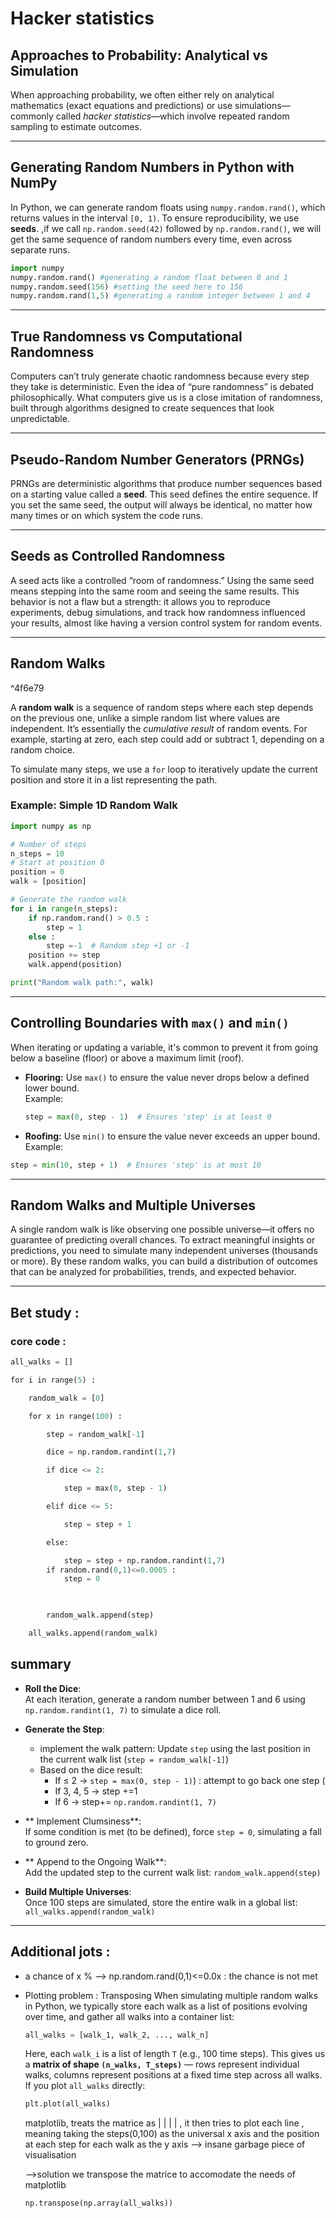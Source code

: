 # Hacker statistics
## Approaches to Probability: Analytical vs Simulation
When approaching probability, we often either rely on analytical mathematics (exact equations and predictions) or use simulations—commonly called *hacker statistics*—which involve repeated random sampling to estimate outcomes.
***
## Generating Random Numbers in Python with NumPy
In Python, we can generate random floats using `numpy.random.rand()`, which returns values in the interval `[0, 1)`. To ensure reproducibility, we use **seeds**. ,if we call `np.random.seed(42)` followed by `np.random.rand()`, we will get the same sequence of random numbers every time, even across separate runs.
``` python
import numpy 
numpy.random.rand() #generating a random float between 0 and 1
numpy.random.seed(156) #setting the seed here to 156
numpy.random.rand(1,5) #generating a random integer between 1 and 4
```

***
## True Randomness vs Computational Randomness
Computers can’t truly generate chaotic randomness because every step they take is deterministic. Even the idea of “pure randomness” is debated philosophically. What computers give us is a close imitation of randomness, built through algorithms designed to create sequences that look unpredictable.
***
## Pseudo-Random Number Generators (PRNGs)
PRNGs are deterministic algorithms that produce number sequences based on a starting value called a **seed**. This seed defines the entire sequence. If you set the same seed, the output will always be identical, no matter how many times or on which system the code runs.
***
## Seeds as Controlled Randomness
A seed acts like a controlled “room of randomness.” Using the same seed means stepping into the same room and seeing the same results. This behavior is not a flaw but a strength: it allows you to reproduce experiments, debug simulations, and track how randomness influenced your results, almost like having a version control system for random events.
***
## Random Walks

^4f6e79

A **random walk** is a sequence of random steps where each step depends on the previous one, unlike a simple random list where values are independent. It’s essentially the *cumulative result* of random events. For example, starting at zero, each step could add or subtract 1, depending on a random choice.

To simulate many steps, we use a `for` loop to iteratively update the current position and store it in a list representing the path.

### Example: Simple 1D Random Walk
```python
import numpy as np

# Number of steps
n_steps = 10
# Start at position 0
position = 0
walk = [position]

# Generate the random walk
for i in range(n_steps):
    if np.random.rand() > 0.5 :
	    step = 1 
    else :
	    step =-1  # Random step +1 or -1
    position += step
    walk.append(position)

print("Random walk path:", walk)
```
***
##  Controlling Boundaries with `max()` and `min()`
When iterating or updating a variable, it's common to prevent it from going below a baseline (floor) or above a maximum limit (roof).  
- **Flooring:** Use `max()` to ensure the value never drops below a defined lower bound.  
  Example:  
  ```python
  step = max(0, step - 1)  # Ensures 'step' is at least 0
	```
- **Roofing:** Use `min()` to ensure the value never exceeds an upper bound.  
	Example:
```python
step = min(10, step + 1)  # Ensures 'step' is at most 10
```
***
## Random Walks and Multiple Universes

A single random walk is like observing one possible universe—it offers no guarantee of predicting overall chances. To extract meaningful insights or predictions, you need to simulate many independent universes (thousands or more). By these random walks, you can build a distribution of outcomes that can be analyzed for probabilities, trends, and expected behavior.
***
## Bet study : 
### core code : 
```python
all_walks = []

for i in range(5) :

    random_walk = [0]

    for x in range(100) :

        step = random_walk[-1]

        dice = np.random.randint(1,7)

        if dice <= 2:

            step = max(0, step - 1)

        elif dice <= 5:

            step = step + 1

        else:

            step = step + np.random.randint(1,7)
        if random.rand(0,1)<=0.0005 :
            step = 0

  

        random_walk.append(step)

    all_walks.append(random_walk)
```

## summary 

- **Roll the Dice**:  
  At each iteration, generate a random number between 1 and 6 using `np.random.randint(1, 7)` to simulate a dice roll.

- **Generate the Step**:  
	- implement the walk pattern: Update `step` using the last position in the current walk list (`step = random_walk[-1]`)
	* Based on the dice result:  
	  - If ≤ 2 → `step = max(0, step - 1)`) : attempt to go back one step (
	  - If 3, 4, 5 → step +=1  
	  - If 6 → step+= `np.random.randint(1, 7)`

- ** Implement Clumsiness**:  
  If some condition is met (to be defined), force `step = 0`, simulating a fall to ground zero.

- ** Append to the Ongoing Walk**:  
  Add the updated step to the current walk list: `random_walk.append(step)`

- **Build Multiple Universes**:  
  Once 100 steps are simulated, store the entire walk in a global list: `all_walks.append(random_walk)`
***
## Additional jots : 
* a chance of x % --> np.random.rand(0,1)<=0.0x : the chance is not met 
* Plotting problem  :  Transposing 
	When simulating multiple random walks in Python, we typically store each walk as a list of positions evolving over time, and gather all walks into a container list:
	
	```python
	all_walks = [walk_1, walk_2, ..., walk_n]
	```
	Here, each `walk_i` is a list of length `T` (e.g., 100 time steps). This gives us a **matrix of shape `(n_walks, T_steps)`** — rows represent individual walks, columns represent positions at a fixed time step across all walks.
	If you plot `all_walks` directly:
	```python
	plt.plot(all_walks)
	```
	matplotlib, treats the matrice as | | | | , it then tries to plot each line , meaning taking the steps(0,100) as the universal x axis and the position at each step for each walk as the y axis --> insane garbage piece of visualisation 
	
	-->solution we transpose the matrice to accomodate the needs of matplotlib 
	```python
	np.transpose(np.array(all_walks))
	```
